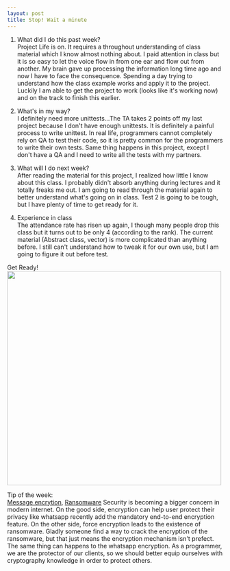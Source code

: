 ```yaml
---
layout: post
title: Stop! Wait a minute
---
```

1. What did I do this past week?  
Project Life is on. It requires a throughout understanding of class material which I know almost nothing about. I paid attention in class but it is so easy to let the voice flow in from one ear and flow out from another. My brain gave up processing the information long time ago and now I have to face the consequence. Spending a day trying to understand how the class example works and apply it to the project. Luckily I am able to get the project to work (looks like it's working now) and on the track to finish this earlier.    

2. What's in my way?  
I definitely need more unittests...The TA takes 2 points off my last project because I don't have enough unittests. It is definitely a painful process to write unittest. In real life, programmers cannot completely rely on QA to test their code, so it is pretty common for the programmers to write their own tests. Same thing happens in this project, except I don't have a QA and I need to write all the tests with my partners.   

3. What will I do next week?  
After reading the material for this project, I realized how little I know about this class. I probably didn't absorb anything during lectures and it totally freaks me out. I am going to read through the material again to better understand what's going on in class. Test 2 is going to be tough, but I have plenty of time to get ready for it.   

4. Experience in class  
The attendance rate has risen up again, I though many people drop this class but it turns out to be only 4 (according to the rank). The current material (Abstract class, vector) is more complicated than anything before. I still can't understand how to tweak it for our own use, but I am going to figure it out before test.  

Get Ready!  
<img src="https://cdn.meme.am/instances/400x/19211982.jpg" width="500">   

Tip of the week:  
[Message encrytion](https://www.whatsapp.com/faq/en/general/28030015), [Ransomware](http://www.pcworld.com/article/3054220/security/experts-crack-petya-ransomware-enable-hard-drive-decryption-for-free.html) Security is becoming a bigger concern in modern internet. On the good side, encryption can help user protect their privacy like whatsapp recently add the mandatory end-to-end encryption feature. On the other side, force encryption leads to the existence of ransomware. Gladly someone find a way to crack the encryption of the ransomware, but that just means the encryption mechanism isn't prefect. The same thing can happens to the whatsapp encryption. As a programmer, we are the protector of our clients, so we should better equip ourselves with cryptography knowledge in order to protect others.  
